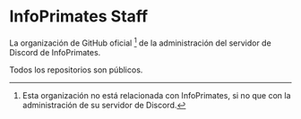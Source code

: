 
# InfoPrimates Staff
La organización de GitHub oficial [^1] de la administración del servidor de Discord de InfoPrimates.


Todos los repositorios son públicos.


[^1]: Esta organización no está relacionada con InfoPrimates, si no que con la administración de su servidor de Discord.

